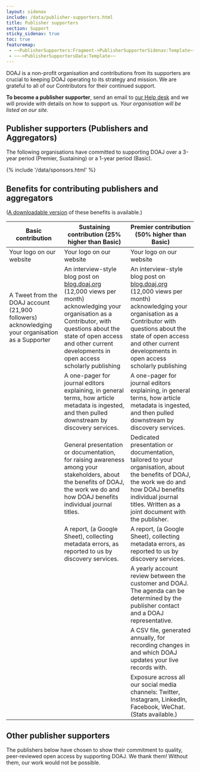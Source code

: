 ```yaml
---
layout: sidenav
include: /data/publisher-supporters.html
title: Publisher supporters
section: Support
sticky_sidenav: true
toc: true
featuremap:
 - ~~PublisherSupporters:Fragment->PublisherSupporterSidenav:Template~~
 - ~~->PublisherSupportersData:Template~~
---
```


DOAJ is a non-profit organisation and contributions from its supporters are crucial to keeping DOAJ operating to its strategy and mission. We are grateful to all of our Contributors for their continued support.

**To become a publisher supporter**, send an email to [our Help desk](mailto:helpdesk@doaj.org) and we will provide with details on how to support us. _Your organisation will be listed on our site._

## Publisher supporters (Publishers and Aggregators)

The following organisations have committed to supporting DOAJ over a 3-year period (Premier, Sustaining) or a 1-year period (Basic).

<div>{% include '/data/sponsors.html' %}</div>

## Benefits for contributing publishers and aggregators

([A downloadable version](https://docs.google.com/document/d/1xTVxUvqLkh2-r53cYlWdSIHsPGSnhcE7gi7bRFCaJik/edit?usp=sharing) of these benefits is available.)

| Basic contribution       | Sustaining contribution (25% higher than Basic) | Premier contribution (50% higher than Basic) |
|--------------------------|-------------------------------------------------|----------------------------------------------|
| Your logo on our website | Your logo on our website                        | Your logo on our website                     |
| A Tweet from the DOAJ account (21,900 followers) acknowledging your organisation as a Supporter | An interview-style blog post on [blog.doaj.org](https://blog.doaj.org/) (12,000 views per month) acknowledging your organisation as a Contributor, with questions about the state of open access and other current developments in open access scholarly publishing | An interview-style blog post on [blog.doaj.org](https://blog.doaj.org/) (12,000 views per month) acknowledging your organisation as a Contributor with questions about the state of open access and other current developments in open access scholarly publishing|
|                          | A one-pager for  journal editors explaining, in general terms, how article metadata is ingested, and then pulled downstream by discovery services. | A one-pager for journal editors explaining, in general terms, how article metadata is ingested, and then pulled downstream by discovery services.|
|                          | General presentation or documentation, for raising awareness among your stakeholders, about the benefits of DOAJ, the work we do and how DOAJ benefits individual journal titles. | Dedicated presentation or documentation, tailored to your organisation, about the benefits of DOAJ, the work we do and how DOAJ benefits individual journal titles. Written as a joint document with the publisher. |
|                          | A report, (a Google Sheet), collecting metadata errors, as reported to us by discovery services. | A report, (a Google Sheet), collecting metadata errors, as reported to us by discovery services. |
|                          |                                                 | A yearly account review between the customer and DOAJ. The agenda can be determined by the publisher contact and a DOAJ representative. |
|                          |                                                 | A CSV file, generated annually, for recording changes in and which DOAJ updates your live records with. |
|                          |                                                 | Exposure across all our social media channels: Twitter, Instagram, LinkedIn, Facebook, WeChat. (Stats available.) |

## Other publisher supporters

The publishers below have chosen to show their commitment to quality, peer-reviewed open access by supporting DOAJ. We thank them! Without them, our work would not be possible.
